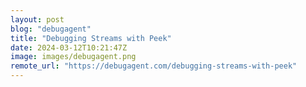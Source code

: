 ```yaml
---
layout: post
blog: "debugagent"
title: "Debugging Streams with Peek"
date: 2024-03-12T10:21:47Z
image: images/debugagent.png
remote_url: "https://debugagent.com/debugging-streams-with-peek"
---
```

